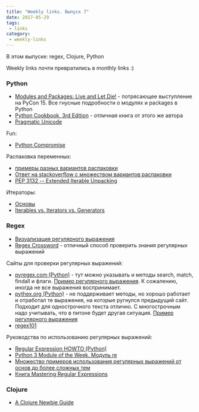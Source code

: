 ```yaml
---
title: "Weekly links. Выпуск 7"
date: 2017-05-29
tags:
 - links
category:
 - weekly-links
---
```


В этом выпуске: regex, Clojure, Python

Weekly links почти превратились в monthly links :)

### Python

* [Modules and Packages: Live and Let Die!](http://www.dabeaz.com/modulepackage/) - потрясающее выступление на PyCon 15. Все гнусные подробности о модулях и packages в Python
* [Python Cookbook, 3rd Edition](http://www.dabeaz.com/cookbook.html) - отличная книга от этого же автора
* [Pragmatic Unicode](https://nedbatchelder.com/text/unipain.html)


Fun:

* [Python Compromise](https://www.youtube.com/watch?v=yC9m2GInXqU&feature=youtu.be&t=330/)


Распаковка переменных:

* [примеры разных вариантов распаковки](http://www.linuxnix.com/5-useful-value-unpacking-star-operator-idioms-python/)
* [Ответ на stackoverflow с множеством вариантов распаковки](https://stackoverflow.com/questions/6967632/unpacking-extended-unpacking-and-nested-extended-unpacking)
* [PEP 3132 -- Extended Iterable Unpacking](https://www.python.org/dev/peps/pep-3132/)

Итераторы:

* [Основы](https://docs.python.org/3/howto/functional.html#iterators)
* [Iterables vs. Iterators vs. Generators](http://nvie.com/posts/iterators-vs-generators/)


### Regex


* [Визуализация регулярного выражения](https://regexper.com/)
* [Regex Cross­word](https://regexcrossword.com/) - отличный способ проверить знания регулярных выражений


Сайты для проверки регулярных выражений:

* [pyregex.com (Python)](http://www.pyregex.com/) - тут можно указывать и методы search, match, findall и флаги. [Пример регулярного выражения](http://www.pyregex.com/?id=eyJyZWdleCI6IihcXGQrKSArKFthLWYsMC05LFxcLl0rKSArXFx3KyArKD9QPGludGY%2BXFxTKykuKiIsImZsYWdzIjowLCJtYXRjaF90eXBlIjoic2VhcmNoIiwidGVzdF9zdHJpbmciOiIxMDAgICAgYWFiYi5jYzEwLjcwMDAgICAgRFlOQU1JQyAgICAgR2kwLzFcbiAgMjAwICAgIGFhYmIuY2MyMC43MDAwICAgIERZTkFNSUMgICAgIEdpMC8yIn0%3D). К сожалению, иногда не все выражения воспринимает.
* [pythex.org (Python)](http://pythex.org/) - не поддерживает методы, но хорошо работает и отработал те выражения, на которые ругнулся предыдущий сайт. Подходит для однострочного текста отлично. С многострочным надо учитывать, что в питоне будет другая ситуация. [Пример регулярного выражения](http://pythex.org/?regex=%20*(%5Cd%2B)%20%2B%5Ba-f%2C0-9%2C%5C.%5D%2B%20%2B%5Cw%2B%20%2B(%3FP%3Cintf%3E%5CS%2B)&test_string=%20%20100%20%20%20%20aabb.cc10.7000%20%20%20%20DYNAMIC%20%20%20%20%20Gi0%2F1&ignorecase=0&multiline=0&dotall=0&verbose=0)
* [regex101](https://regex101.com/)


Руководства по использованию регулярных выражений:

* [Regular Expression HOWTO (Python)](https://docs.python.org/3.6/howto/regex.html)
* [Python 3 Module of the Week. Модуль re](https://pymotw.com/3/re/)
* [Множество примеров использования регулярных выражений от основ до более сложных тем](http://www.rexegg.com/)
* [Книга Mastering Regular Expressions](https://www.amazon.com/dp/0596528124)


### Clojure

* [A Clojure Newbie Guide](http://www.clojurenewbieguide.com/)

